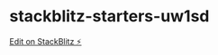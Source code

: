 # stackblitz-starters-uw1sd

[Edit on StackBlitz ⚡️](https://stackblitz.com/edit/stackblitz-starters-uw1sdm)